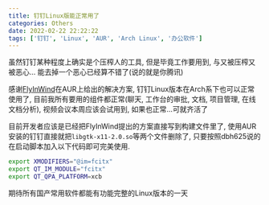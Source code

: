 ```yaml
---
title: 钉钉Linux版能正常用了
categories: Others
date: 2022-02-22 22:22:22
tags: ['钉钉', 'Linux', 'AUR', 'Arch Linux', '办公软件']
---
```


虽然钉钉某种程度上确实是个压榨人的工具, 但是毕竟工作要用到, 与又被压榨又被恶心... 能去掉一个恶心已经算不错了(说的就是你腾讯)
<!-- 摘要部分 -->
<!-- more -->

感谢[FlyInWind](https://aur.archlinux.org/packages/dingtalk-bin)在AUR上给出的解决方案, 钉钉Linux版本在Arch系下也可以正常使用了, 目前我所有要用的组件都正常(聊天, 工作台的审批, 文档, 项目管理, 在线文档分析), 视频会议本周应该会试用到, 如果也正常...可就齐活了

目前开发者应该是已经把FlyInWind提出的方案直接写到构建文件里了, 使用AUR安装的钉钉直接就把`libgtk-x11-2.0.so`等两个文件删除了, 只要按照dbh625说的在启动脚本加入以下代码即可完美使用.

```bash
export XMODIFIERS="@im=fcitx"
export QT_IM_MODULE="fcitx"
export QT_QPA_PLATFORM=xcb
```

期待所有国产常用软件都能有功能完整的Linux版本的一天
